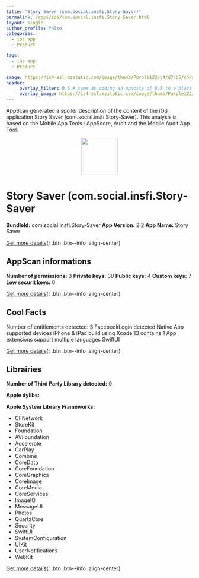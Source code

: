 ```yaml
---
title: "Story Saver (com.social.insfi.Story-Saver)"
permalink: /apps/ios/com.social.insfi.Story-Saver.html
layout: single
author_profile: false
categories: 
  - ios app 
  - Product 

tags: 
  - ios app 
  - Product 

image: https://is4-ssl.mzstatic.com/image/thumb/Purple122/v4/d7/b5/c4/d7b5c476-3807-bdbf-843b-78bbdcbf146d/AppIcon-1x_U007emarketing-0-0-0-7-0-0-85-220.png/512x512bb.jpg
header: 
     overlay_filter: 0.5 # same as adding an opacity of 0.5 to a black background
     overlay_image: https://is4-ssl.mzstatic.com/image/thumb/Purple122/v4/d7/b5/c4/d7b5c476-3807-bdbf-843b-78bbdcbf146d/AppIcon-1x_U007emarketing-0-0-0-7-0-0-85-220.png/512x512bb.jpg
---
```

AppScan generated a spoiler description of the content of the iOS application Story Saver (com.social.insfi.Story-Saver). This analysis is based on the Mobile App Tools : AppScore, Audit and the Mobile Audit App Tool.

  
  
<div style="text-align: center;"><img src="https://is4-ssl.mzstatic.com/image/thumb/Purple122/v4/d7/b5/c4/d7b5c476-3807-bdbf-843b-78bbdcbf146d/AppIcon-1x_U007emarketing-0-0-0-7-0-0-85-220.png/512x512bb.jpg" width="100" height="100"></div>  
  
# Story Saver (com.social.insfi.Story-Saver

**BundleId:** com.social.insfi.Story-Saver
**App Version:** 2.2
**App Name:** Story Saver


[Get more details](/pricing.html){: .btn .btn--info .align-center}  
  
## AppScan informations 

**Number of permissions:** 3
**Private keys:** 30
**Public keys:** 4
**Custom keys:** 7
**Low securit keys:** 0
  
[Get more details](/pricing.html){: .btn .btn--info .align-center}

## Cool Facts

Number of entitlements detected: 3
FacebookLogin detected
Native App
supported devices iPhone & iPad
build using Xcode 13
contains 1 App extensions
support multiple languages
SwiftUI
  
[Get more details](/pricing.html){: .btn .btn--info .align-center}

## Librairies 
**Number of Third Party Library detected:** 0

**Apple dylibs:**


**Apple System Library Frameworks:**
- CFNetwork
- StoreKit
- Foundation
- AVFoundation
- Accelerate
- CarPlay
- Combine
- CoreData
- CoreFoundation
- CoreGraphics
- CoreImage
- CoreMedia
- CoreServices
- ImageIO
- MessageUI
- Photos
- QuartzCore
- Security
- SwiftUI
- SystemConfiguration
- UIKit
- UserNotifications
- WebKit


  
[Get more details](/pricing.html){: .btn .btn--info .align-center}

